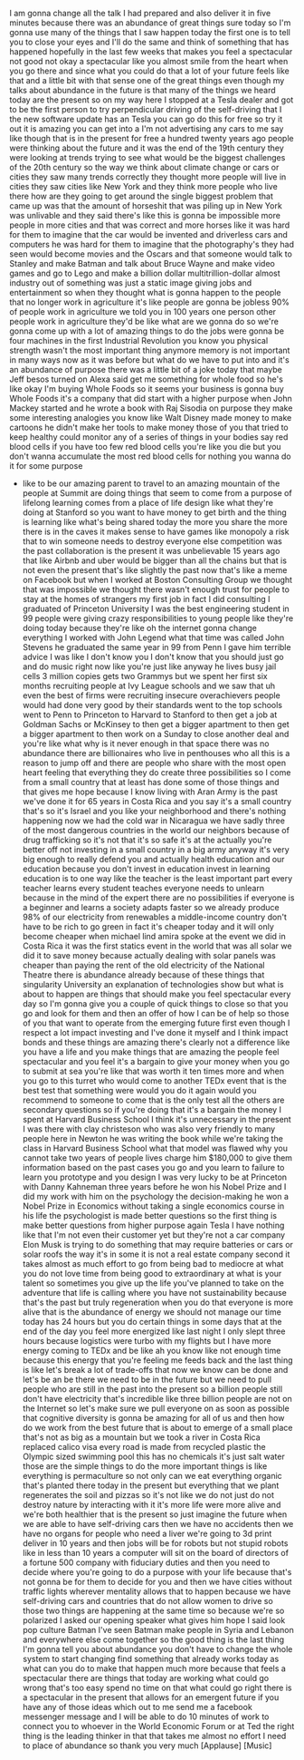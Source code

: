
I am gonna change all the talk I had
prepared and also deliver it in five
minutes because there was an abundance
of great things sure today so I&#39;m gonna
use many of the things that I saw happen
today the first one is to tell you to
close your eyes and I&#39;ll do the same and
think of something that has happened
hopefully in the last few weeks that
makes you feel a spectacular not good
not okay
a spectacular like you almost smile from
the heart when you go there and since
what you could do that a lot of your
future feels like that and a little bit
with that sense one of the great things
even though my talks about abundance in
the future is that many of the things we
heard today are the present so on my way
here I stopped at a Tesla dealer and got
to be the first person to try
perpendicular driving of the
self-driving that I the new software
update has an Tesla you can go do this
for free so try it out it is amazing you
can get into a I&#39;m not advertising any
cars to me say like though that is in
the present for free a hundred twenty
years ago people were thinking about the
future and it was the end of the 19th
century they were looking at trends
trying to see what would be the biggest
challenges of the 20th century so the
way we think about climate change or
cars or cities they saw many trends
correctly they thought more people will
live in cities they saw cities like New
York and they think more people who live
there how are they going to get around
the single biggest problem that came up
was that the amount of horseshit that
was piling up in New York was unlivable
and they said there&#39;s like this is gonna
be impossible more people in more cities
and that was correct
and more horses like it was hard for
them to imagine that the car would be
invented and driverless cars and
computers he was hard for them to
imagine that the photography&#39;s they had
seen would become movies and the Oscars
and that someone would talk to Stanley
and make Batman and talk about Bruce
Wayne and make video games and go to
Lego and make a billion dollar
multitrillion-dollar almost industry out
of something was just a static image
giving jobs and entertainment so when
they thought what is gonna happen to the
people that no longer work in
agriculture it&#39;s like people are gonna
be jobless 90% of people work in
agriculture we told you in 100 years one
person other people work in agriculture
they&#39;d be like what are we gonna do so
we&#39;re gonna come up with a lot of
amazing things to do the jobs were gonna
be four machines in the first Industrial
Revolution
you know you physical strength wasn&#39;t
the most important thing anymore
memory is not important in many ways now
as it was before but what do we have to
put into and it&#39;s an abundance of
purpose there was a little bit of a joke
today that maybe Jeff besos turned on
Alexa said get me something for whole
food so he&#39;s like okay I&#39;m buying Whole
Foods
so it seems your business is gonna buy
Whole Foods it&#39;s a company that did
start with a higher purpose when John
Mackey started and he wrote a book with
Raj Sisodia on purpose they make some
interesting analogies you know like Walt
Disney made money to make cartoons he
didn&#39;t make her tools to make money
those of you that tried to keep healthy
could monitor any of a series of things
in your bodies say red blood cells if
you have too few red blood cells you&#39;re
like you die but you don&#39;t wanna
accumulate the most red blood cells for
nothing you wanna do it for some purpose
- like to be our amazing parent to
travel to an amazing mountain of the
people at Summit are doing things that
seem to come from a purpose of lifelong
learning
comes from a place of life design like
what they&#39;re doing at Stanford so you
want to have money to get birth and the
thing is learning like what&#39;s being
shared today the more you share the more
there is in the caves it makes sense to
have games like monopoly a risk that to
win someone needs to destroy everyone
else competition was the past
collaboration is the present
it was unbelievable 15 years ago that
like Airbnb and uber would be bigger
than all the chains but that is not even
the present that&#39;s like slightly the
past now that&#39;s like a meme on Facebook
but when I worked at Boston Consulting
Group we thought that was impossible we
thought there wasn&#39;t enough trust for
people to stay at the homes of strangers
my first job in fact I did consulting I
graduated of Princeton University I was
the best engineering student in 99
people were giving crazy
responsibilities to young people like
they&#39;re doing today because they&#39;re like
oh the internet gonna change everything
I worked with John Legend what that time
was called John Stevens he graduated the
same year in 99 from Penn I gave him
terrible advice I was like I don&#39;t know
you I don&#39;t know that you should just go
and do music right now like you&#39;re just
like anyway he lives busy jail cells 3
million copies gets two Grammys but we
spent her first six months recruiting
people at Ivy League schools and we saw
that uh even the best of firms were
recruiting insecure overachievers people
would had done very good by their
standards went to the top schools went
to Penn to Princeton to Harvard to
Stanford to then get a job at Goldman
Sachs or McKinsey to then get a bigger
apartment to then get a bigger apartment
to then work on a Sunday to close
another deal and you&#39;re like what why is
it never enough in that space there was
no abundance there are billionaires who
live in penthouses who all this is a
reason to jump off and there are people
who share with the most open heart
feeling that everything they do create
three possibilities
so I come from a small country that at
least has done some of those things and
that gives me hope because I know living
with Aran Army is the past we&#39;ve done it
for 65 years in Costa Rica and you say
it&#39;s a small country that&#39;s so it&#39;s
Israel and you like your neighborhood
and there&#39;s nothing happening now we had
the cold war in Nicaragua
we have sadly three of the most
dangerous countries in the world our
neighbors because of drug trafficking so
it&#39;s not that it&#39;s so safe it&#39;s at the
actually you&#39;re better off not investing
in a small country in a big army anyway
it&#39;s very big enough to really defend
you and actually health education and
our education because you don&#39;t invest
in education invest in learning
education is to one way like the teacher
is the least important part every
teacher learns every student teaches
everyone needs to unlearn because in the
mind of the expert there are no
possibilities if everyone is a beginner
and learns a society adapts faster so we
already produce 98% of our electricity
from renewables a middle-income country
don&#39;t have to be rich to go green in
fact it&#39;s cheaper today and it will only
become cheaper when michael lind amira
spoke at the event we did in Costa Rica
it was the first statics event in the
world that was all solar we did it to
save money because actually dealing with
solar panels was cheaper than paying the
rent of the old electricity of the
National Theatre there is abundance
already because of these things that
singularity University an explanation of
technologies show but what is about to
happen are things that should make you
feel spectacular every day so I&#39;m gonna
give you a couple of quick things to
close so that you go and look for them
and then an offer of how I can be of
help so those of you that want to
operate from the emerging future first
even though I respect a lot impact
investing and I&#39;ve done it myself and I
think impact bonds and these things are
amazing there&#39;s clearly not a difference
like you have a life and you make things
that are amazing the people feel
spectacular and you feel it&#39;s a bargain
to give your money when you go to submit
at sea you&#39;re like that was worth it ten
times more and when you go to this
turret who would come to another TEDx
event that is the best test that
something were
would you do it again would you
recommend to someone to come that is the
only test all the others are secondary
questions so if you&#39;re doing that it&#39;s a
bargain the money I spent at Harvard
Business School
I think it&#39;s unnecessary in the present
I was there with clay christeson who was
also very friendly to many people here
in Newton he was writing the book while
we&#39;re taking the class in Harvard
Business School what that model was
flawed why you cannot take two years of
people lives charge him $180,000 to give
them information based on the past cases
you go and you learn to failure to learn
you prototype and you design I was very
lucky to be at Princeton with Danny
Kahneman three years before he won his
Nobel Prize and I did my work with him
on the psychology the decision-making he
won a Nobel Prize in Economics without
taking a single economics course in his
life the psychologist is made better
questions so the first thing is make
better questions from higher purpose
again Tesla I have nothing like that I&#39;m
not even their customer yet but they&#39;re
not a car company Elon Musk is trying to
do something that may require batteries
or cars or solar roofs the way it&#39;s in
some it is not a real estate company
second it takes almost as much effort to
go from being bad to mediocre at what
you do not love time from being good to
extraordinary at what is your talent so
sometimes you give up the life you&#39;ve
planned to take on the adventure that
life is calling where you have not
sustainability because that&#39;s the past
but truly regeneration when you do that
everyone is more alive that is the
abundance of energy we should not manage
our time today has 24 hours but you do
certain things in some days that at the
end of the day you feel more energized
like last night I only slept three hours
because logistics were turbo with my
flights but I have more energy coming to
TEDx and be like ah you know like not
enough time because this energy that
you&#39;re feeling me feeds back and the
last thing is like let&#39;s break a lot of
trade-offs that now we know can be done
and let&#39;s be an be there
we need to be in the future but we need
to pull people who are still in the past
into the present so a billion people
still don&#39;t have electricity
that&#39;s incredible like three billion
people are not on the Internet so let&#39;s
make sure we pull everyone on as soon as
possible
that cognitive diversity is gonna be
amazing for all of us and then how do we
work from the best future that is about
to emerge of a small place that&#39;s not as
big as a mountain but we took a river in
Costa Rica replaced calico visa every
road is made from recycled plastic the
Olympic sized swimming pool this has no
chemicals it&#39;s just salt water those are
the simple things to do the more
important things is like everything is
permaculture so not only can we eat
everything organic that&#39;s planted there
today in the present but everything that
we plant regenerates the soil and pizzas
so it&#39;s not like we do not just do not
destroy nature by interacting with it
it&#39;s more life were more alive and we&#39;re
both healthier that is the present so
just imagine the future when we are able
to have self-driving cars then we have
no accidents then we have no organs for
people who need a liver we&#39;re going to
3d print deliver in 10 years and then
jobs will be for robots but not stupid
robots like in less than 10 years a
computer will sit on the board of
directors of a fortune 500 company with
fiduciary duties and then you need to
decide where you&#39;re going to do a
purpose with your life because that&#39;s
not gonna be for them to decide for you
and then we have cities without traffic
lights wherever mentality allows that to
happen because we have self-driving cars
and countries that do not allow women to
drive so those two things are happening
at the same time so because we&#39;re so
polarized I asked our opening speaker
what gives him hope
I said look pop culture
Batman I&#39;ve seen Batman make people in
Syria and Lebanon and everywhere else
come together so the good thing is the
last thing I&#39;m gonna tell you about
abundance you don&#39;t have to change the
whole system to start changing find
something that already works today
as what can you do to make that happen
much more because that feels a
spectacular there are things that today
are working what could go wrong that&#39;s
too easy
spend no time on that what could go
right there is a spectacular in the
present that allows for an emergent
future if you have any of those ideas
which out to me send me a facebook
messenger message and I will be able to
do 10 minutes of work to connect you to
whoever in the World Economic Forum or
at Ted the right thing is the leading
thinker in that that takes me almost no
effort I need to place of abundance so
thank you very much
[Applause]
[Music]

